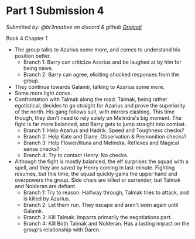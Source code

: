 # Part 1 Submission 4
*Submitted by: @br3nnabee on discord & github
[Original](https://docs.google.com/document/d/1zUcjm9zqdHrU5GwA0DSyrAUJpBmfhXY7emz_uZsv1eQ/)*

Book 4 Chapter 1

- The group talks to Azarius some more, and comes to understand his position better.
	- Branch 1: Barry can criticize Azarius and be laughed at by him for being naive.
	- Branch 2: Barry can agree, eliciting shocked responses from the group.
- They continue towards Galamir, talking to Azarius some more.
- Some more light convo.
- Confrontation with Talmak along the road. Talmak, being rather egotistical, decides to go straight for Azarius and prove the superiority of the north. His gang follows suit, with mirrors clashing. This time though, they don't need to rely solely on Melindra's big moment. The fight is far more balanced, and Barry gets to jump straight into combat.
	- Branch 1: Help Azarius and Hadrik. Speed and Toughness checks?
    - Branch 2: Help Kate and Diane. Observation & Premonition checks? 
	- Branch 3: Help Flower/Illuna and Melindra. Reflexes and Magical sense checks?  
	- Branch 4: Try to contact Henry. No checks.
- Although the fight is mostly balanced, the elf surprises the squad with a spell, and they are saved by Henry coming in last-minute. Fighting resumes, but this time, the squad quickly gains the upper hand and overpowers the group. Side chars are killed or surrender, but Talmak and Nolderan are defiant.
	- Branch 1: Try to reason. Halfway through, Talmak tries to attack, and is killed by Azarius.
	- Branch 2: Let them run. They escape and aren't seen again until Galamir.    
	- Branch 3: Kill Talmak. Impacts primarily the negotiations part.
	- Branch 4: Kill Both Talmak and Nolderan. Has a lasting impact on the group's relationship with Daren.
